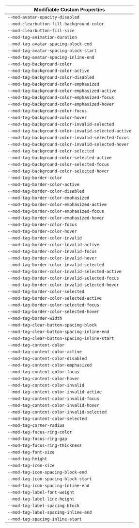 | Modifiable Custom Properties |
| --- |
| `--mod-avatar-opacity-disabled` |
| `--mod-clearbutton-fill-background-color` |
| `--mod-clearbutton-fill-size` |
| `--mod-tag-animation-duration` |
| `--mod-tag-avatar-spacing-block-end` |
| `--mod-tag-avatar-spacing-block-start` |
| `--mod-tag-avatar-spacing-inline-end` |
| `--mod-tag-background-color` |
| `--mod-tag-background-color-active` |
| `--mod-tag-background-color-disabled` |
| `--mod-tag-background-color-emphasized` |
| `--mod-tag-background-color-emphasized-active` |
| `--mod-tag-background-color-emphasized-focus` |
| `--mod-tag-background-color-emphasized-hover` |
| `--mod-tag-background-color-focus` |
| `--mod-tag-background-color-hover` |
| `--mod-tag-background-color-invalid-selected` |
| `--mod-tag-background-color-invalid-selected-active` |
| `--mod-tag-background-color-invalid-selected-focus` |
| `--mod-tag-background-color-invalid-selected-hover` |
| `--mod-tag-background-color-selected` |
| `--mod-tag-background-color-selected-active` |
| `--mod-tag-background-color-selected-focus` |
| `--mod-tag-background-color-selected-hover` |
| `--mod-tag-border-color` |
| `--mod-tag-border-color-active` |
| `--mod-tag-border-color-disabled` |
| `--mod-tag-border-color-emphasized` |
| `--mod-tag-border-color-emphasized-active` |
| `--mod-tag-border-color-emphasized-focus` |
| `--mod-tag-border-color-emphasized-hover` |
| `--mod-tag-border-color-focus` |
| `--mod-tag-border-color-hover` |
| `--mod-tag-border-color-invalid` |
| `--mod-tag-border-color-invalid-active` |
| `--mod-tag-border-color-invalid-focus` |
| `--mod-tag-border-color-invalid-hover` |
| `--mod-tag-border-color-invalid-selected` |
| `--mod-tag-border-color-invalid-selected-active` |
| `--mod-tag-border-color-invalid-selected-focus` |
| `--mod-tag-border-color-invalid-selected-hover` |
| `--mod-tag-border-color-selected` |
| `--mod-tag-border-color-selected-active` |
| `--mod-tag-border-color-selected-focus` |
| `--mod-tag-border-color-selected-hover` |
| `--mod-tag-border-width` |
| `--mod-tag-clear-button-spacing-block` |
| `--mod-tag-clear-button-spacing-inline-end` |
| `--mod-tag-clear-button-spacing-inline-start` |
| `--mod-tag-content-color` |
| `--mod-tag-content-color-active` |
| `--mod-tag-content-color-disabled` |
| `--mod-tag-content-color-emphasized` |
| `--mod-tag-content-color-focus` |
| `--mod-tag-content-color-hover` |
| `--mod-tag-content-color-invalid` |
| `--mod-tag-content-color-invalid-active` |
| `--mod-tag-content-color-invalid-focus` |
| `--mod-tag-content-color-invalid-hover` |
| `--mod-tag-content-color-invalid-selected` |
| `--mod-tag-content-color-selected` |
| `--mod-tag-corner-radius` |
| `--mod-tag-focus-ring-color` |
| `--mod-tag-focus-ring-gap` |
| `--mod-tag-focus-ring-thickness` |
| `--mod-tag-font-size` |
| `--mod-tag-height` |
| `--mod-tag-icon-size` |
| `--mod-tag-icon-spacing-block-end` |
| `--mod-tag-icon-spacing-block-start` |
| `--mod-tag-icon-spacing-inline-end` |
| `--mod-tag-label-font-weight` |
| `--mod-tag-label-line-height` |
| `--mod-tag-label-spacing-block` |
| `--mod-tag-label-spacing-inline-end` |
| `--mod-tag-spacing-inline-start` |